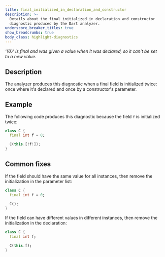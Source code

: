 ```yaml
---
title: final_initialized_in_declaration_and_constructor
description: >-
  Details about the final_initialized_in_declaration_and_constructor
  diagnostic produced by the Dart analyzer.
underscore_breaker_titles: true
show_breadcrumbs: true
body_class: highlight-diagnostics
---
```


_'{0}' is final and was given a value when it was declared, so it can't be set
to a new value._

## Description

The analyzer produces this diagnostic when a final field is initialized
twice: once where it's declared and once by a constructor's parameter.

## Example

The following code produces this diagnostic because the field `f` is
initialized twice:

```dart
class C {
  final int f = 0;

  C(this.[!f!]);
}
```

## Common fixes

If the field should have the same value for all instances, then remove the
initialization in the parameter list:

```dart
class C {
  final int f = 0;

  C();
}
```

If the field can have different values in different instances, then remove
the initialization in the declaration:

```dart
class C {
  final int f;

  C(this.f);
}
```
